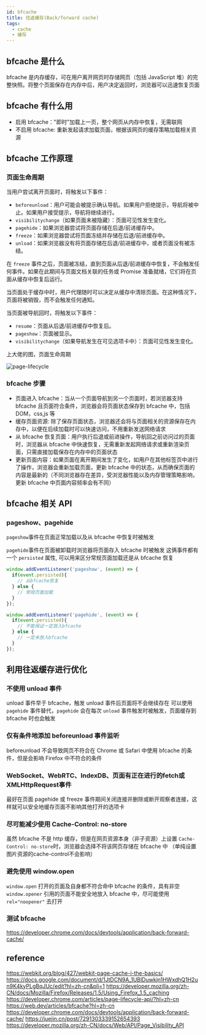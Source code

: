 ```yaml
---
id: bfcache
title: 往返缓存(Back/forward cache)
tags:
  - cache
  - 缓存
---
```


## bfcache 是什么

bfcache 是内存缓存，可在用户离开网页时存储网页（包括 JavaScript 堆）的完整快照。将整个页面保存在内存中后，用户决定返回时，浏览器可以迅速恢复页面

## bfcache 有什么用

- 启用 bfcache："即时"加载上一页，整个网页从内存中恢复，无需联网
- 不启用 bfcache: 重新发起请求加载页面，根据该网页的缓存策略加载相关资源

## bfcache 工作原理

### 页面生命周期

当用户尝试离开页面时，将触发以下事件：

- `beforeunload`：用户可能会被提示确认导航。如果用户拒绝提示，导航将被中止。如果用户接受提示，导航将继续进行。
- `visibilitychange`（如果页面未被隐藏）：页面可见性发生变化。
- `pagehide`：如果浏览器尝试将页面存储在后退/前进缓存中。
- `freeze`：如果浏览器尝试将页面冻结并存储在后退/前进缓存中。
- `unload`：如果浏览器没有将页面存储在后退/前进缓存中，或者页面没有被冻结。

在 `freeze` 事件之后，页面被冻结，直到页面从后退/前进缓存中恢复，不会触发任何事件。如果在此期间与页面文档关联的任务或 Promise 准备就绪，它们将在页面从缓存中恢复后运行。

当页面处于缓存中时，用户代理随时可以决定从缓存中清除页面。在这种情况下，页面将被销毁，而不会触发任何通知。

当页面被导航回时，将触发以下事件：

- `resume`：页面从后退/前进缓存中恢复后。
- `pageshow`：页面被显示。
- `visibilitychange`（如果导航发生在可见选项卡中）：页面可见性发生变化。

上大佬的图，页面生命周期

![page-lifecycle](https://fxpby.oss-cn-beijing.aliyuncs.com/blogImg/blogImg/network/cahce/page-lifecycle.svg)

### bfcache 步骤

- 页面进入 bfcache：当从一个页面导航到另一个页面时，若浏览器支持 bfcache 且页面符合条件，浏览器会将页面状态保存到 bfcache 中，包括 DOM，css,js 等
- 缓存页面资源: 除了保存页面状态，浏览器还会将与页面相关的资源保存在内存中，以便在后续加载时可以快速访问，不用重新发送网络请求
- 从 bfcache 恢复页面：用户执行后退或前进操作，导航回之前访问过的页面时，浏览器从 bfcache 中快速恢复，无需重新发起网络请求或重新渲染页面，只需直接加载保存在内存中的页面状态
- 更新页面内容：如果页面在离开期间发生了变化，如用户在其他标签页中进行了操作，浏览器会重新加载页面，更新 bfcache 中的状态，从而确保页面的内容是最新的（不同浏览器存在差异，受浏览器性能以及内存管理策略影响，更新 bfcache 中页面内容频率会有不同）

## bfcache 相关 API

### pageshow、pagehide

`pageshow`事件在页面正常加载以及从 bfcache 中恢复时被触发

`pagehide`事件在页面被卸载时浏览器将页面存入 bfcache 时被触发
这俩事件都有一个 `persisted` 属性, 可以用来区分常规页面加载还是从 bfcache 恢复

```js
window.addEventListener('pageshow', (event) => {
  if(event.persisted){
    // 从bfcache恢复
  } else {
    // 常规页面加载
  }
});
```

```js
window.addEventListener('pagehide', (event) => {
  if(event.persisted){
    // 不能保证一定放入bfcache
  } else {
    // 一定未放入bfcache
  }
});
```

## 利用往返缓存进行优化

### 不使用 unload 事件

unload 事件早于 bfcache，触发 unload 事件后页面将不会继续存在
可以使用 `pagehide` 事件替代，`pagehide` 会在每次 `unload` 事件触发时被触发，页面缓存到 bfcache 时也会触发

### 仅有条件地添加 beforeunload 事件监听

beforeunload 不会导致网页不符合在 Chrome 或 Safari 中使用 bfcache 的条件，但是会影响 Firefox 中不符合的条件

### WebSocket、WebRTC、IndexDB、页面有正在进行的fetch或XMLHttpRequest事件

最好在页面 pagehide 或 freeze 事件期间关闭连接并删除或断开观察者连接，这样就可以安全地缓存页面不影响其他打开的选项卡

### 尽可能减少使用 Cache-Control: no-store

虽然 bfcache 不是 http 缓存，但是在网页资源本身（非子资源）上设置 `Cache-Control: no-store`时，浏览器会选择不将该网页存储在 bfcache 中
（单纯设置图片资源的cache-control不会影响）

### 避免使用 window.open

`window.open` 打开的页面及自身都不符合命中 bfcache 的条件，具有非空 `window.opener` 引用的页面不能安全地放入 bfcache 中，尽可能使用 `rel="noopener"` 去打开

### 测试 bfcache

<https://developer.chrome.com/docs/devtools/application/back-forward-cache/>

## reference

<https://webkit.org/blog/427/webkit-page-cache-i-the-basics/>
<https://docs.google.com/document/d/1JtDCN9A_1UBlDuwkjn1HWxdhQ1H2un9K4kyPLgBqJUc/edit?hl=zh-cn&pli=1>
<https://developer.mozilla.org/zh-CN/docs/Mozilla/Firefox/Releases/1.5/Using_Firefox_1.5_caching>
<https://developer.chrome.com/articles/page-lifecycle-api/?hl=zh-cn>
<https://web.dev/articles/bfcache?hl=zh-cn>
<https://developer.chrome.com/docs/devtools/application/back-forward-cache/>
<https://juejin.cn/post/7291303339152654393>
<https://developer.mozilla.org/zh-CN/docs/Web/API/Page_Visibility_API>
